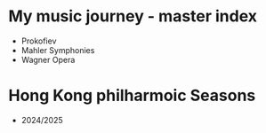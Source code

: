 # My music journey - master index

- Prokofiev
- Mahler Symphonies
- Wagner Opera

# Hong Kong philharmoic Seasons

- 2024/2025
